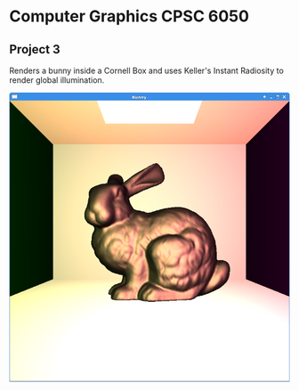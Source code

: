 # Computer Graphics CPSC 6050

## Project 3

Renders a bunny inside a Cornell Box and uses Keller's Instant Radiosity to render global illumination.

![Cornell Box](project3/screenshot.png "Cornell Box")
